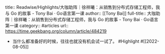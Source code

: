 title:: Readwise/Highlights/大咖助阵｜徐祥曦：从销售到分布式存储工程师，我与 Go  的故事 - Tony Bai · Go语言第一课
author:: [[Tony Bai]]
full-title:: 大咖助阵｜徐祥曦：从销售到分布式存储工程师，我与 Go  的故事 - Tony Bai · Go语言第一课
category:: #articles
url:: https://time.geekbang.org/column/article/484219

- 当什么都准备好的时候，往往也就没有机会试一试了。 #Highlight #[[2022-08-05]]